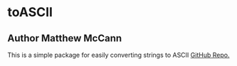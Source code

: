 # toASCII

## Author Matthew McCann

This is a simple package for easily converting strings to ASCII
[GitHub Repo.](https://github.com/MattCodes03/Simple-ASCII-Converter-with-Python)